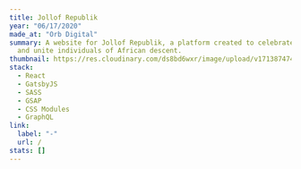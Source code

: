 ```yaml
---
title: Jollof Republik
year: "06/17/2020"
made_at: "Orb Digital"
summary: A website for Jollof Republik, a platform created to celebrate, empower
  and unite individuals of African descent.
thumbnail: https://res.cloudinary.com/ds8bd6wxr/image/upload/v1713874745/my-portfolio/Screenshot_2024-04-23_at_13.17.19_ei1my5.png
stack:
  - React
  - GatsbyJS
  - SASS
  - GSAP
  - CSS Modules
  - GraphQL
link:
  label: "-"
  url: /
stats: []
---
```

